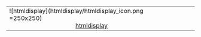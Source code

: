 | | | | |
|--- | --- | --- | ---
|![htmldisplay](htmldisplay/htmldisplay_icon.png =250x250)<br><center>[htmldisplay](htmldisplay/index.md)</center>

